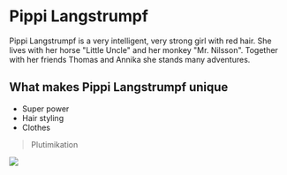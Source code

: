 # Pippi Langstrumpf
Pippi Langstrumpf is a very intelligent, very strong girl with red hair. 
She lives with her horse "Little Uncle" and her monkey "Mr. Nilsson". 
Together with her friends Thomas and Annika she stands many adventures. 

## What makes Pippi Langstrumpf unique
* Super power
* Hair styling
* Clothes

> Plutimikation

<img src="https://openclipart.org/image/800px/svg_to_png/194462/pippi.png">

